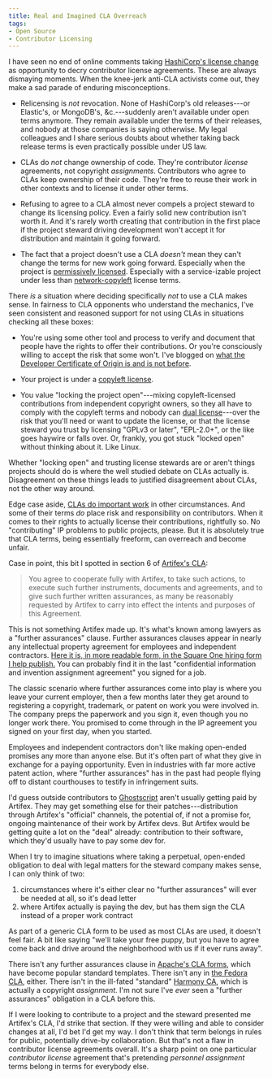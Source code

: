 ```yaml
---
title: Real and Imagined CLA Overreach
tags:
- Open Source
- Contributor Licensing
---
```


I have seen no end of online comments taking [HashiCorp's license change](https://writing.kemitchell.com/2023/08/18/HashiCorp-BSL) as opportunity to decry contributor license agreements.  These are always dismaying moments.  When the knee-jerk anti-CLA activists come out, they make a sad parade of enduring misconceptions.

- Relicensing is _not_ revocation.  None of HashiCorp's old releases---or Elastic's, or MongoDB's, &c.---suddenly aren't available under open terms anymore.  They remain available under the terms of their releases, and nobody at those companies is saying otherwise.  My legal colleagues and I share serious doubts about whether taking back release terms is even practically possible under US law.

- CLAs do _not_ change ownership of code.  They're contributor _license_ agreements, not copyright _assignments_.  Contributors who agree to CLAs keep ownership of their code.  They're free to reuse their work in other contexts and to license it under other terms.

- Refusing to agree to a CLA almost never compels a project steward to change its licensing policy.  Even a fairly solid new contribution isn't worth it.  And it's rarely worth creating that contribution in the first place if the project steward driving development won't accept it for distribution and maintain it going forward.

- The fact that a project doesn't use a CLA _doesn't_ mean they can't change the terms for new work going forward.  Especially when the project is [permissively licensed](https://blueoakcouncil.org/list).  Especially with a service-izable project under less than [network-copyleft](https://blueoakcouncil.org/copyleft#network-copyleft-family) license terms.

There _is_ a situation where deciding specifically _not_ to use a CLA makes sense.  In fairness to CLA opponents who understand the mechanics, I've seen consistent and reasoned support for not using CLAs in situations checking all these boxes:

- You're using some other tool and process to verify and document that people have the rights to offer their contributions.  Or you're consciously willing to accept the risk that some won't.  I've blogged on [what the Developer Certificate of Origin is and is not before](https://writing.kemitchell.com/2021/07/02/DCO-Not-CLA).

- Your project is under a [copyleft license](https://blueoakcouncil.org/copyleft).

- You value "locking the project open"---mixing copyleft-licensed contributions from independent copyright owners, so they all have to comply with the copyleft terms and nobody can [dual license](https://duallicensing.com)---over the risk that you'll need or want to update the license, or that the license steward you trust by licensing "GPLv3 or later", "EPL-2.0+", or the like goes haywire or falls over.  Or, frankly, you got stuck "locked open" without thinking about it.  Like Linux.

Whether "locking open" and trusting license stewards are or aren't things projects should do is where the well studied debate on CLAs actually is.  Disagreement on these things leads to justified disagreement about CLAs, not the other way around.

Edge case aside, [CLAs do important work](https://writing.kemitchell.com/2018/01/06/CLAs-Are-Not-a-Sham) in other circumstances.  And some of their terms _do_ place risk and responsibility on contributors.  When it comes to their rights to actually license their contributions, rightfully so.  No "contributing" IP problems to public projects, please.  But it is absolutely true that CLA terms, being essentially freeform, can overreach and become unfair.

Case in point, this bit I spotted in section 6 of [Artifex's CLA](https://artifex.com/documents/Artifex%20Contributor%20License%20Agreement.pdf):

> You agree to cooperate fully with Artifex, to take such actions, to execute such further instruments, documents and agreements, and to give such further written assurances, as many be reasonably requested by Artifex to carry into effect the intents and purposes of this Agreement.

This is not something Artifex made up.  It's what's known among lawyers as a "further assurances" clause.  Further assurances clauses appear in nearly any intellectual property agreement for employees and independent contractors.  [Here it is, in more readable form, in the Square One hiring form I help publish.](https://squareoneforms.com/confidentiality-ip/3.0.0#further-steps)  You can probably find it in the last "confidential information and invention assignment agreement" you signed for a job.

The classic scenario where further assurances come into play is where you leave your current employer, then a few months later they get around to registering a copyright, trademark, or patent on work you were involved in.  The company preps the paperwork and you sign it, even though you no longer work there.  You promised to come through in the IP agreement you signed on your first day, when you started.

Employees and independent contractors don't like making open-ended promises any more than anyone else.  But it's often part of what they give in exchange for a paying opportunity.  Even in industries with far more active patent action, where "further assurances" has in the past had people flying off to distant courthouses to testify in infringement suits.

I'd guess outside contributors to [Ghostscript](https://en.wikipedia.org/wiki/Ghostscript) aren't usually getting paid by Artifex.  They may get something else for their patches---distribution through Artifex's "official" channels, the potential of, if not a promise for, ongoing maintenance of their work by Artifex devs.  But Artifex would be getting quite a lot on the "deal" already: contribution to their software, which they'd usually have to pay some dev for.

When I try to imagine situations where taking a perpetual, open-ended obligation to deal with legal matters for the steward company makes sense, I can only think of two:

1.  circumstances where it's either clear no "further assurances" will ever be needed at all, so it's dead letter
2.  where Artifex actually is paying the dev, but has them sign the CLA instead of a proper work contract

As part of a generic CLA form to be used as most CLAs are used, it doesn't feel fair.  A bit like saying "we'll take your free puppy, but you have to agree come back and drive around the neighborhood with us if it ever runs away".

There isn't any further assurances clause in [Apache's CLA forms](https://www.apache.org/licenses/contributor-agreements.html#clas), which have become popular standard templates.  There isn't any in [the Fedora CLA](https://docs.fedoraproject.org/en-US/legal/fpca/), either.  There isn't in the ill-fated "standard" [Harmony CA](https://harmonyagreements.org/docs/ha-combined-v1), which is actually a copyright _assignment_.  I'm not sure I've _ever_ seen a "further assurances" obligation in a CLA before this.

If I were looking to contribute to a project and the steward presented me Artifex's CLA, I'd strike that section.  If they were willing and able to consider changes at all, I'd bet I'd get my way.  I don't think that term belongs in rules for public, potentially drive-by collaboration.  But that's not a flaw in contributor license agreements overall.  It's a sharp point on one particular _contributor_ _license_ agreement that's pretending _personnel_ _assignment_ terms belong in terms for everybody else.
